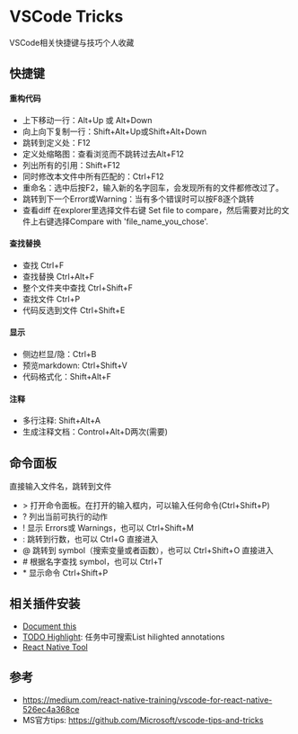 # VSCode Tricks
VSCode相关快捷键与技巧个人收藏

## 快捷键
#### 重构代码
* 上下移动一行：Alt+Up 或 Alt+Down
* 向上向下复制一行：Shift+Alt+Up或Shift+Alt+Down
* 跳转到定义处：F12
* 定义处缩略图：查看浏览而不跳转过去Alt+F12
* 列出所有的引用：Shift+F12
* 同时修改本文件中所有匹配的：Ctrl+F12
* 重命名：选中后按F2，输入新的名字回车，会发现所有的文件都修改过了。
* 跳转到下一个Error或Warning：当有多个错误时可以按F8逐个跳转
* 查看diff 在explorer里选择文件右键 Set file to compare，然后需要对比的文件上右键选择Compare with 'file_name_you_chose'.

#### 查找替换
* 查找 Ctrl+F
* 查找替换 Ctrl+Alt+F
* 整个文件夹中查找 Ctrl+Shift+F
* 查找文件 Ctrl+P
* 代码反选到文件 Ctrl+Shift+E

#### 显示
* 侧边栏显/隐：Ctrl+B
* 预览markdown: Ctrl+Shift+V
* 代码格式化：Shift+Alt+F

#### 注释
* 多行注释: Shift+Alt+A
* 生成注释文档：Control+Alt+D两次(需要)

## 命令面板
直接输入文件名，跳转到文件
* \> 打开命令面板。在打开的输入框内，可以输入任何命令(Ctrl+Shift+P)
* ? 列出当前可执行的动作
* ! 显示 Errors或 Warnings，也可以 Ctrl+Shift+M
* : 跳转到行数，也可以 Ctrl+G 直接进入
* @ 跳转到 symbol（搜索变量或者函数），也可以 Ctrl+Shift+O 直接进入
* \# 根据名字查找 symbol，也可以 Ctrl+T
* \* 显示命令 Ctrl+Shift+P


## 相关插件安装
- [Document this](https://marketplace.visualstudio.com/items?itemName=joelday.docthis)
- [TODO Highlight](https://marketplace.visualstudio.com/items?itemName=wayou.vscode-todo-highlight): 任务中可搜索List hilighted annotations
- [React Native Tool](https://marketplace.visualstudio.com/items?itemName=vsmobile.vscode-react-native)

## 参考
- https://medium.com/react-native-training/vscode-for-react-native-526ec4a368ce
- MS官方tips: https://github.com/Microsoft/vscode-tips-and-tricks
